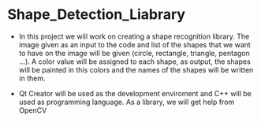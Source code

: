 # Shape_Detection_Liabrary

- In this project we will work on creating a shape recognition library. The image given as an input to the code and list of the shapes that we want to have on the image will be given (circle, rectangle, triangle, pentagon ...). A color value will be assigned to each shape, as output, the shapes will be painted in this colors and the names of the shapes will be written in them.

- Qt Creator will be used as the development enviroment and C++ will be used as programming language. As a library, we will get help from OpenCV

